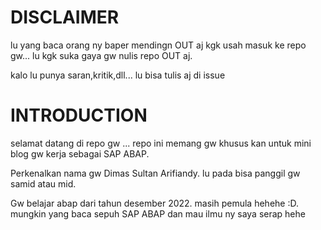 # DISCLAIMER
lu yang baca orang ny baper mendingn OUT aj kgk usah masuk ke repo gw... lu kgk suka gaya gw nulis repo OUT aj.

kalo lu punya saran,kritik,dll... lu bisa tulis aj di issue

# INTRODUCTION
selamat datang di repo gw ... repo ini memang gw khusus kan untuk mini blog gw kerja sebagai SAP ABAP.

Perkenalkan nama gw Dimas Sultan Arifiandy. lu pada bisa panggil gw samid atau mid. 

Gw belajar abap dari tahun desember 2022. masih pemula hehehe :D. mungkin yang baca sepuh SAP ABAP dan mau ilmu ny saya serap hehe





